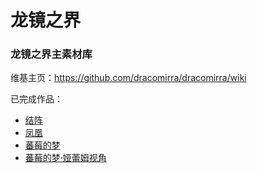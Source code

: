 # 龙镜之界
### 龙镜之界主素材库

维基主页：<https://github.com/dracomirra/dracomirra/wiki>

已完成作品：
 - [结阵](https://raw.githubusercontent.com/dracomirra/dracomirra/master/%E4%BD%9C%E5%93%81/%E4%BA%91%E5%9D%A4%E6%98%9F%E7%90%83/%E7%BB%93%E9%98%B5.txt)
 - [凤凰](https://raw.githubusercontent.com/dracomirra/dracomirra/master/%E4%BD%9C%E5%93%81/%E4%BA%91%E5%9D%A4%E6%98%9F%E7%90%83/%E5%87%A4%E5%87%B0.txt)
 - [蕃莓的梦](https://raw.githubusercontent.com/dracomirra/dracomirra/master/%E4%BD%9C%E5%93%81/%E4%BA%91%E5%9D%A4%E6%98%9F%E7%90%83/%E8%95%83%E8%8E%93%E7%9A%84%E6%A2%A6/%E8%95%83%E8%8E%93%E7%9A%84%E6%A2%A6.txt)
 - [蕃莓的梦·娅蕾姆视角](https://raw.githubusercontent.com/dracomirra/dracomirra/master/%E4%BD%9C%E5%93%81/%E4%BA%91%E5%9D%A4%E6%98%9F%E7%90%83/%E8%95%83%E8%8E%93%E7%9A%84%E6%A2%A6/%E8%95%83%E8%8E%93%E7%9A%84%E6%A2%A6%C2%B7%E5%A8%85%E8%95%BE%E5%A7%86%E8%A7%86%E8%A7%92.txt)
